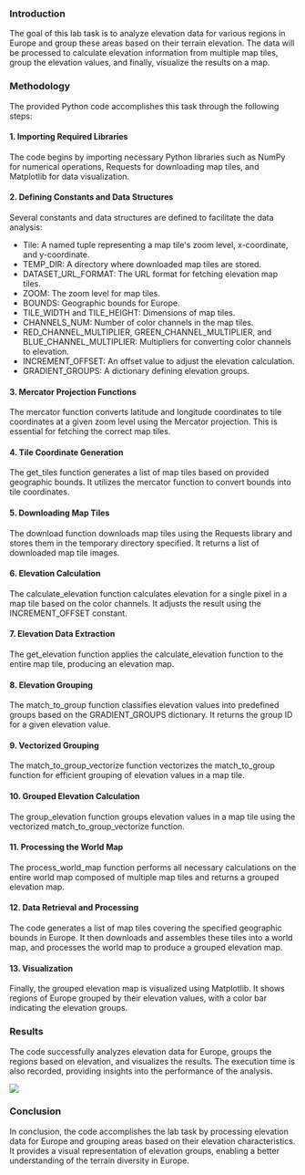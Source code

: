 ### <a name="_u1jsgc5uad3z"></a>**Introduction**
The goal of this lab task is to analyze elevation data for various regions in Europe and group these areas based on their terrain elevation. The data will be processed to calculate elevation information from multiple map tiles, group the elevation values, and finally, visualize the results on a map.
### <a name="_j1w6kjz3nwe2"></a>**Methodology**
The provided Python code accomplishes this task through the following steps:
#### <a name="_hq419bogmky7"></a>**1. Importing Required Libraries**
The code begins by importing necessary Python libraries such as NumPy for numerical operations, Requests for downloading map tiles, and Matplotlib for data visualization.
#### <a name="_5e4jiwk57rcc"></a>**2. Defining Constants and Data Structures**
Several constants and data structures are defined to facilitate the data analysis:

- Tile: A named tuple representing a map tile's zoom level, x-coordinate, and y-coordinate.
- TEMP\_DIR: A directory where downloaded map tiles are stored.
- DATASET\_URL\_FORMAT: The URL format for fetching elevation map tiles.
- ZOOM: The zoom level for map tiles.
- BOUNDS: Geographic bounds for Europe.
- TILE\_WIDTH and TILE\_HEIGHT: Dimensions of map tiles.
- CHANNELS\_NUM: Number of color channels in the map tiles.
- RED\_CHANNEL\_MULTIPLIER, GREEN\_CHANNEL\_MULTIPLIER, and BLUE\_CHANNEL\_MULTIPLIER: Multipliers for converting color channels to elevation.
- INCREMENT\_OFFSET: An offset value to adjust the elevation calculation.
- GRADIENT\_GROUPS: A dictionary defining elevation groups.
#### <a name="_6bu4czfm4gif"></a>**3. Mercator Projection Functions**
The mercator function converts latitude and longitude coordinates to tile coordinates at a given zoom level using the Mercator projection. This is essential for fetching the correct map tiles.
#### <a name="_7kb8q4fu20u6"></a>**4. Tile Coordinate Generation**
The get\_tiles function generates a list of map tiles based on provided geographic bounds. It utilizes the mercator function to convert bounds into tile coordinates.
#### <a name="_html6lr4rhyj"></a>**5. Downloading Map Tiles**
The download function downloads map tiles using the Requests library and stores them in the temporary directory specified. It returns a list of downloaded map tile images.
#### <a name="_8naqk4byhp59"></a>**6. Elevation Calculation**
The calculate\_elevation function calculates elevation for a single pixel in a map tile based on the color channels. It adjusts the result using the INCREMENT\_OFFSET constant.
#### <a name="_q6fppbh2xjom"></a>**7. Elevation Data Extraction**
The get\_elevation function applies the calculate\_elevation function to the entire map tile, producing an elevation map.
#### <a name="_54pzfg8j45y9"></a>**8. Elevation Grouping**
The match\_to\_group function classifies elevation values into predefined groups based on the GRADIENT\_GROUPS dictionary. It returns the group ID for a given elevation value.
#### <a name="_rbryg5e9a9vk"></a>**9. Vectorized Grouping**
The match\_to\_group\_vectorize function vectorizes the match\_to\_group function for efficient grouping of elevation values in a map tile.
#### <a name="_6buotttb3z6z"></a>**10. Grouped Elevation Calculation**
The group\_elevation function groups elevation values in a map tile using the vectorized match\_to\_group\_vectorize function.
#### <a name="_atbdilwy3wrj"></a>**11. Processing the World Map**
The process\_world\_map function performs all necessary calculations on the entire world map composed of multiple map tiles and returns a grouped elevation map.
#### <a name="_9pm045o14vof"></a>**12. Data Retrieval and Processing**
The code generates a list of map tiles covering the specified geographic bounds in Europe. It then downloads and assembles these tiles into a world map, and processes the world map to produce a grouped elevation map.
#### <a name="_n1yvbhjfdm2u"></a>**13. Visualization**
Finally, the grouped elevation map is visualized using Matplotlib. It shows regions of Europe grouped by their elevation values, with a color bar indicating the elevation groups.
### <a name="_j3qwq7eo9ahu"></a>**Results**
The code successfully analyzes elevation data for Europe, groups the regions based on elevation, and visualizes the results. The execution time is also recorded, providing insights into the performance of the analysis.

![](Aspose.Words.8f331b0c-b98f-45d6-813c-bbaeb944764b.001.png)
### <a name="_vrtd6g98d9t4"></a>**Conclusion**
In conclusion, the code accomplishes the lab task by processing elevation data for Europe and grouping areas based on their elevation characteristics. It provides a visual representation of elevation groups, enabling a better understanding of the terrain diversity in Europe.

